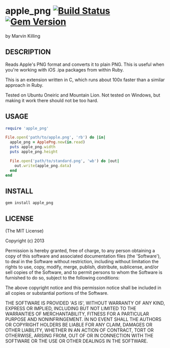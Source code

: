# apple_png [![Build Status](https://travis-ci.org/mkilling/apple_png.png?branch=master)](https://travis-ci.org/mkilling/apple_png) [![Gem Version](https://badge.fury.io/rb/apple_png.png)](http://badge.fury.io/rb/apple_png)

by Marvin Killing

## DESCRIPTION

Reads Apple's PNG format and converts it to plain PNG. This is useful when you're working with iOS .ipa packages from within Ruby.

This is an extension written in C, which runs about 100x faster than a similar approach in Ruby.

Tested on Ubuntu Oneiric and Mountain Lion. Not tested on Windows, but making it work there should not be too hard.

## USAGE

```ruby
require 'apple_png'

File.open('path/to/apple.png', 'rb') do |in|
  apple_png = ApplePng.new(in.read)
  puts apple_png.width
  puts apple_png.height

  File.open('path/to/standard.png', 'wb') do |out|
  	out.write(apple_png.data)
  end
end
```

## INSTALL

`gem install apple_png`

## LICENSE

(The MIT License)

Copyright (c) 2013

Permission is hereby granted, free of charge, to any person obtaining
a copy of this software and associated documentation files (the
'Software'), to deal in the Software without restriction, including
without limitation the rights to use, copy, modify, merge, publish,
distribute, sublicense, and/or sell copies of the Software, and to
permit persons to whom the Software is furnished to do so, subject to
the following conditions:

The above copyright notice and this permission notice shall be
included in all copies or substantial portions of the Software.

THE SOFTWARE IS PROVIDED 'AS IS', WITHOUT WARRANTY OF ANY KIND,
EXPRESS OR IMPLIED, INCLUDING BUT NOT LIMITED TO THE WARRANTIES OF
MERCHANTABILITY, FITNESS FOR A PARTICULAR PURPOSE AND NONINFRINGEMENT.
IN NO EVENT SHALL THE AUTHORS OR COPYRIGHT HOLDERS BE LIABLE FOR ANY
CLAIM, DAMAGES OR OTHER LIABILITY, WHETHER IN AN ACTION OF CONTRACT,
TORT OR OTHERWISE, ARISING FROM, OUT OF OR IN CONNECTION WITH THE
SOFTWARE OR THE USE OR OTHER DEALINGS IN THE SOFTWARE.
